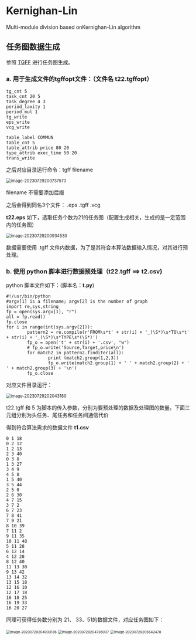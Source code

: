 # Kernighan-Lin
Multi-module division based onKernighan-Lin algorithm
## 任务图数据生成

参照  [TGFF](https://robertdick.org/projects/tgff/index.html) 进行任务图生成。

### a. 用于生成文件的tgffopt文件：（文件名 t22.tgffopt）

```
tg_cnt 5
task_cnt 20 5
task_degree 4 3
period_laxity 1
period_mul 1
tg_write
eps_write
vcg_write

table_label COMMUN
table_cnt 5
table_attrib price 80 20
type_attrib exec_time 50 20
trans_write
```

之后对应目录运行命令：tgff filename

<img src="figure\image-20230729200737570.png" alt="image-20230729200737570" style="zoom:80%;" />

filename 不需要添加后缀

之后会得到同名3个文件： .eps  .tgff  .vcg

**t22.eps** 如下，选取任务个数为21的任务图（配置生成相关，生成的是一定范围内的任务图）

<img src="figure\image-20230729200934530.png" alt="image-20230729200934530" style="zoom:80%;" />

数据需要使用 .tgff 文件内数据，为了是其符合本算法数据输入情况，对其进行预处理。

### b. 使用 python 脚本进行数据预处理（t22.tgff  ==> t2.csv)

python 脚本文件如下：(脚本名：**t.py**)

```
#!/usr/bin/python
#argv[1] is a filename; argv[2] is the number of graph
import re,sys,string
fp = open(sys.argv[1], "r")
all = fp.read()
fp.close
for i in range(int(sys.argv[2])):
        pattern2 = re.compile(r'FROM\s*t' + str(i) + '_(\S*)\s*TO\s*t' + str(i) + '_(\S*)\s*TYPE\s*(\S*)')
        fp_o = open('t' + str(i) + '.csv', "w")
        # fp_o.write('Source,Target,price\n')
        for match2 in pattern2.finditer(all):
                print (match2.group(1,2,3))
                fp_o.write(match2.group(1) + ' ' + match2.group(2) + ' ' + match2.group(3) + '\n')
        fp_o.close
```

对应文件目录运行： 

<img src="figure\image-20230729202043180.png" alt="image-20230729202043180" style="zoom:80%;" />

t22.tgff 和 5 为脚本的传入参数，分别为要预处理的数据及处理图的数量。下面三元组分别为头任务、尾任务和任务间通信代价

得到符合算法需求的数据文件 **t1.csv**

```
0 1 18
0 2 12
1 2 13
2 3 40
0 3 8
1 3 27
3 4 9
4 5 8
1 5 40
3 5 44
2 5 0
2 6 30
4 7 15
3 7 2
6 7 23
7 8 41
7 9 21
8 10 39
7 11 2
9 11 35
10 11 48
5 11 28
6 12 14
4 12 28
8 12 40
11 13 30
9 13 42
13 14 32
13 15 18
12 16 10
12 17 18
16 18 25
16 19 33
16 20 27
```

同理可获得任务数分别为 21、 33、51的数据文件，对应任务图如下：

<img src="figure\21" alt="image-20230729204033136" style="zoom:67%;" />

<img src="figure\33" alt="image-20230729204736037" style="zoom:67%;" />



<img src="figure\51" alt="image-20230729205642478" style="zoom:67%;" />
